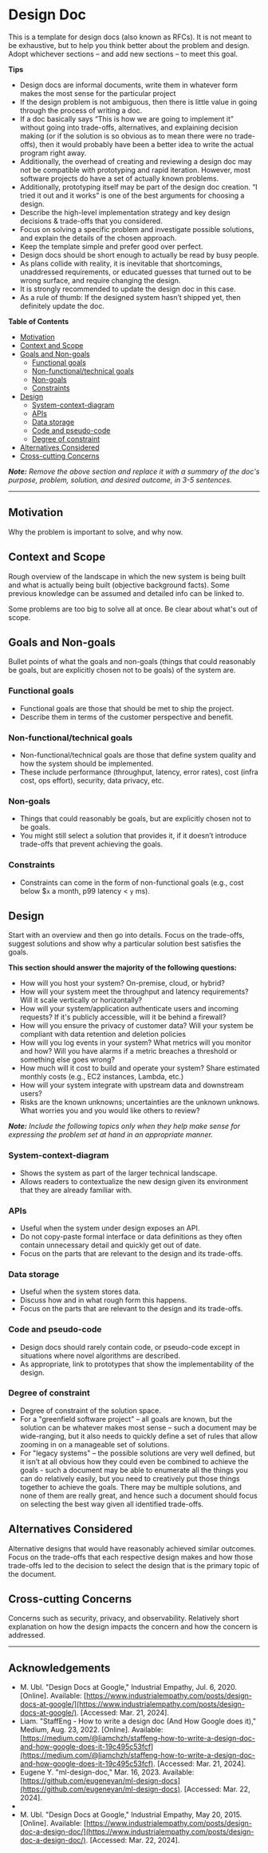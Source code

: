 # Design Doc
This is a template for design docs (also known as RFCs). It is not meant to be exhaustive, but to help you think better about the problem and design. Adopt whichever sections – and add new sections – to meet this goal.

**Tips**
- Design docs are informal documents, write them in whatever form makes the most sense for the particular project
- If the design problem is not ambiguous, then there is little value in going through the process of writing a doc.
- If a doc basically says “This is how we are going to implement it” without going into trade-offs, alternatives, and explaining decision making (or if the solution is so obvious as to mean there were no trade-offs), then it would probably have been a better idea to write the actual program right away.
- Additionally, the overhead of creating and reviewing a design doc may not be compatible with prototyping and rapid iteration. However, most software projects do have a set of actually known problems.
- Additionally, prototyping itself may be part of the design doc creation. “I tried it out and it works” is one of the best arguments for choosing a design.
- Describe the high-level implementation strategy and key design decisions & trade-offs that you considered.
- Focus on solving a specific problem and investigate possible solutions, and explain the details of the chosen approach.
- Keep the template simple and prefer good over perfect.
- Design docs should be short enough to actually be read by busy people.
- As plans collide with reality, it is inevitable that shortcomings, unaddressed requirements, or educated guesses that turned out to be wrong surface, and require changing the design.
- It is strongly recommended to update the design doc in this case.
- As a rule of thumb: If the designed system hasn’t shipped yet, then definitely update the doc.

**Table of Contents**
- [Motivation](#motivation)
- [Context and Scope](#context-and-scope)
- [Goals and Non-goals](#goals-and-non-goals)
  - [Functional goals](#functional-goals)
  - [Non-functional/technical goals](#non-functionaltechnical-goals)
  - [Non-goals](#non-goals)
  - [Constraints](#constraints)
- [Design](#design)
  - [System-context-diagram](#system-context-diagram)
  - [APIs](#apis)
  - [Data storage](#data-storage)
  - [Code and pseudo-code](#code-and-pseudo-code)
  - [Degree of constraint](#degree-of-constraint)
- [Alternatives Considered](#alternatives-considered)
- [Cross-cutting Concerns](#cross-cutting-concerns)

_**Note:** Remove the above section and replace it with a summary of the doc's purpose, problem, solution, and desired outcome, in 3-5 sentences._

---
## Motivation
Why the problem is important to solve, and why now.

## Context and Scope
Rough overview of the landscape in which the new system is being built and what is actually being built (objective background facts). Some previous knowledge can be assumed and detailed info can be linked to.

Some problems are too big to solve all at once. Be clear about what's out of scope.

## Goals and Non-goals
Bullet points of what the goals and non-goals (things that could reasonably be goals, but are explicitly chosen not to be goals) of the system are.

### Functional goals
- Functional goals are those that should be met to ship the project.
- Describe them in terms of the customer perspective and benefit.
  
### Non-functional/technical goals
- Non-functional/technical goals are those that define system quality and how the system should be implemented.
- These include performance (throughput, latency, error rates), cost (infra cost, ops effort), security, data privacy, etc.

### Non-goals
- Things that could reasonably be goals, but are explicitly chosen not to be goals.
- You might still select a solution that provides it, if it doesn’t introduce trade-offs that prevent achieving the goals.

### Constraints
- Constraints can come in the form of non-functional goals (e.g., cost below $`x` a month, p99 latency < `y` ms).

## Design
Start with an overview and then go into details. Focus on the trade-offs, suggest solutions and show why a particular solution best satisfies the goals.

**This section should answer the majority of the following questions:**
- How will you host your system? On-premise, cloud, or hybrid?
- How will your system meet the throughput and latency requirements? Will it scale vertically or horizontally?
- How will your system/application authenticate users and incoming requests? If it's publicly accessible, will it be behind a firewall?
- How will you ensure the privacy of customer data? Will your system be compliant with data retention and deletion policies
- How will you log events in your system? What metrics will you monitor and how? Will you have alarms if a metric breaches a threshold or something else goes wrong?
- How much will it cost to build and operate your system? Share estimated monthly costs (e.g., EC2 instances, Lambda, etc.)
- How will your system integrate with upstream data and downstream users?
- Risks are the known unknowns; uncertainties are the unknown unknows. What worries you and you would like others to review?

_**Note:** Include the following topics only when they help make sense for expressing the problem set at hand in an appropriate manner._

### System-context-diagram
- Shows the system as part of the larger technical landscape.
- Allows readers to contextualize the new design given its environment that they are already familiar with.

### APIs
- Useful when the system under design exposes an API.
- Do not copy-paste formal interface or data definitions as they often contain unnecessary detail and quickly get out of date.
- Focus on the parts that are relevant to the design and its trade-offs.

### Data storage
- Useful when the system stores data.
- Discuss how and in what rough form this happens.
- Focus on the parts that are relevant to the design and its trade-offs.

### Code and pseudo-code
- Design docs should rarely contain code, or pseudo-code except in situations where novel algorithms are described.
- As appropriate, link to prototypes that show the implementability of the design.

### Degree of constraint
- Degree of constraint of the solution space.
- For a "greenfield software project" – all goals are known, but the solution can be whatever makes most sense – such a document may be wide-ranging, but it also needs to quickly define a set of rules that allow zooming in on a manageable set of solutions.
- For "legacy systems" – the possible solutions are very well defined, but it isn’t at all obvious how they could even be combined to achieve the goals - such a document may be able to enumerate all the things you can do relatively easily, but you need to creatively put those things together to achieve the goals. There may be multiple solutions, and none of them are really great, and hence such a document should focus on selecting the best way given all identified trade-offs.

## Alternatives Considered
Alternative designs that would have reasonably achieved similar outcomes. Focus on the trade-offs that each respective design makes and how those trade-offs led to the decision to select the design that is the primary topic of the document.

## Cross-cutting Concerns
Concerns such as security, privacy, and observability. Relatively short explanation on how the design impacts the concern and how the concern is addressed.

---

## Acknowledgements
- M. Ubl. "Design Docs at Google," Industrial Empathy, Jul. 6, 2020. [Online]. Available: [https://www.industrialempathy.com/posts/design-docs-at-google/](https://www.industrialempathy.com/posts/design-docs-at-google/). [Accessed: Mar. 21, 2024].
- Liam. "StaffEng - How to write a design doc (And How Google does it)," Medium, Aug. 23, 2022. [Online]. Available: [https://medium.com/@liamchzh/staffeng-how-to-write-a-design-doc-and-how-google-does-it-19c495c53fcf](https://medium.com/@liamchzh/staffeng-how-to-write-a-design-doc-and-how-google-does-it-19c495c53fcf). [Accessed: Mar. 21, 2024].
- Eugene Y. "ml-design-doc," Mar. 16, 2023. Available: [https://github.com/eugeneyan/ml-design-docs](https://github.com/eugeneyan/ml-design-docs). [Accessed: Mar. 22, 2024].
- 
- M. Ubl. "Design Docs at Google," Industrial Empathy, May 20, 2015. [Online]. Available: [https://www.industrialempathy.com/posts/design-doc-a-design-doc/](https://www.industrialempathy.com/posts/design-doc-a-design-doc/). [Accessed: Mar. 22, 2024].
